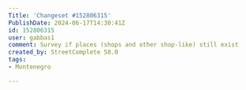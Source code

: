 ```yaml
---
Title: 'Changeset #152806315'
PublishDate: 2024-06-17T14:30:41Z
id: 152806315
user: gabbas1
comment: Survey if places (shops and other shop-like) still exist
created_by: StreetComplete 58.0
tags:
- Montenegro

---
```

